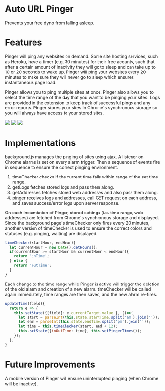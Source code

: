 <h1>Auto URL Pinger</h1>
<p>Prevents your free dyno from falling asleep.</p>
<h1>Features</h1>
<p>Pinger will ping any websites on demand. Some site hosting services, such as Heroku, have a timer (e.g. 30 minutes) for their free acounts, such that after a certain amount of inactivity they will go to sleep and can take up to 10 or 20 seconds to wake up. Pinger will ping your websites every 20 minutes to make sure they will never go to sleep which ensures instantaneous page load.</p>
<p>Pinger allows you to ping multiple sites at once. Pinger also allows you to select the time range of the day that you want to be pinging your sites. Logs are provided in the extension to keep track of successful pings and any error reports. Pinger stores your sites in Chrome's synchronous storage so you will always have access to your stored sites.</p>
<img src='https://res.cloudinary.com/cloudlicious/image/upload/v1481003068/pinger1_skphsy.png'/>
<img src='https://res.cloudinary.com/cloudlicious/image/upload/v1481003068/pinger2_hw92sf.png'/>
<img src='https://res.cloudinary.com/cloudlicious/image/upload/v1481003068/pinger3_chmkk4.png'/>
<h1>Implementations</h1>
<p>background.js manages the pinging of sites using ajax. A listener on Chrome alarms is set on every alarm trigger. Then a sequence of events fire in sequence to ensure the correct pinging environment.</p>
<ol>
  <li type='1'>timeChecker checks if the current time falls within range of the set time range.</li>
  <li type='1'>getLogs fetches stored logs and pass them along.</li>
  <li type='1'>getAddresses fetches stored web addresses and also pass them along.</li>
  <li type='1'>pinger receives logs and addresses, call GET request on each address, and saves success/error logs upon server response.</li>
</ol>
<p>On each instantiation of Pinger, stored settings (i.e. time range, web addresses) are fetched from Chrome's synchronous storage and displayed. Since the background page's timeChecker only fires every 20 minutes, another version of timeChecker is used to ensure the correct colors and statuses (e.g. pinging, waiting) are displayed.</p>

```javascript
timeChecker(startHour, endHour){
  let currentHour = new Date().getHours();
  if(currentHour >= startHour && currentHour < endHour){
    return 'inTime';
  } else {
    return 'outTime';
  }
}
```

<p>Each change to the time range while Pinger is active will trigger the deletion of the old alarm and creation of a new alarm. timeChecker will be called again immediately, time ranges are then saved, and the new alarm re-fires.</p>

```javascript
updateTime(field){
  return e => {
    this.setState({[field]: e.currentTarget.value }, ()=>{
      let start = parseInt(this.state.startTime.split('am').join(''));
      let end = parseInt(this.state.endTime.split('pm').join(''));
      let time = this.timeChecker(start, end + 12);
      this.setState({inOutTime: time}, this.setPingerTimes());
    });
  };
}
```

<h1>Future Improvements</h1>
<p>A mobile version of Pinger will ensure uninterrupted pinging (when Chrome will be inactive).</p>
